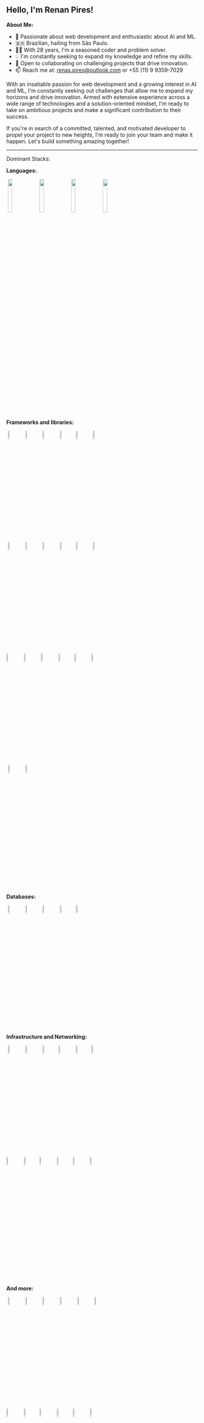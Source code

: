 ## Hello, I'm Renan Pires!

**About Me:**

- 🚀 Passionate about web development and enthusiastic about AI and ML.
- 🇧🇷 Brazilian, hailing from São Paulo.
- 👨‍💻 With 28 years, I'm a seasoned coder and problem solver.
- 💡 I'm constantly seeking to expand my knowledge and refine my skills.
- 🤝 Open to collaborating on challenging projects that drive innovation.
- 📫 Reach me at: renas.pires@outlook.com or +55 (11) 9 9359-7029

With an insatiable passion for web development and a growing interest in AI and ML, I'm constantly seeking out challenges that allow me to expand my horizons and drive innovation. Armed with extensive experience across a wide range of technologies and a solution-oriented mindset, I'm ready to take on ambitious projects and make a significant contribution to their success.

If you're in search of a committed, talented, and motivated developer to propel your project to new heights, I'm ready to join your team and make it happen. Let's build something amazing together!

---

Dominant Stacks:

**Languages:**
<br />
<p>
 <code><img width="15%" src="https://www.vectorlogo.zone/logos/javascript/javascript-ar21.svg"></code>
 <code><img width="15%" src="https://www.vectorlogo.zone/logos/typescriptlang/typescriptlang-ar21.svg"></code>
 <code><img width="15%" src="https://www.vectorlogo.zone/logos/python/python-ar21.svg"></code>
 <code><img width="15%" src="https://www.vectorlogo.zone/logos/java/java-ar21.svg"></code>
 <br />
</p>
 <br />

**Frameworks and libraries:**
<br />
 <p>
 <code><img width="7.5%" src="https://www.vectorlogo.zone/logos/reactjs/reactjs-icon.svg"></code>
 <code><img width="7.5%" src="https://www.vectorlogo.zone/logos/angular/angular-icon.svg"></code>
 <code><img width="7.5%" src="https://www.vectorlogo.zone/logos/tailwindcss/tailwindcss-icon.svg"></code>
 <code><img width="7.5%" src="https://www.vectorlogo.zone/logos/getbootstrap/getbootstrap-icon.svg"></code>
 <code><img width="7.5%" src="https://www.vectorlogo.zone/logos/nestjs/nestjs-icon.svg"></code>
 <code><img width="7.5%" src="https://www.vectorlogo.zone/logos/numpy/numpy-icon.svg"></code>
 <br />
 <code><img width="7.5%" src="https://www.vectorlogo.zone/logos/nodejs/nodejs-icon.svg"></code>
 <code><img width="7.5%" src="https://www.vectorlogo.zone/logos/expressjs/expressjs-icon.svg"></code>
 <code><img width="7.5%" src="https://www.vectorlogo.zone/logos/djangoproject/djangoproject-icon.svg"></code>
 <code><img width="7.5%" src="https://www.vectorlogo.zone/logos/pocoo_flask/pocoo_flask-icon.svg"></code>
 <code><img width="7.5%" src="https://upload.vectorlogo.zone/logos/nextjs/images/271afdac-aad3-4712-89fd-a25f63fd6dd4.svg"></code>
 <code><img width="7.5%" src="https://www.vectorlogo.zone/logos/qtio/qtio-icon.svg"></code>
 <br />
 <code><img width="7.5%" src="https://www.vectorlogo.zone/logos/tensorflow/tensorflow-icon.svg"></code>
 <code><img width="7.5%" src="https://www.vectorlogo.zone/logos/vuejs/vuejs-icon.svg"></code>
 <code><img width="7.5%" src="https://www.vectorlogo.zone/logos/flutterio/flutterio-icon.svg"></code>
 <code><img width="7.5%" src="https://www.vectorlogo.zone/logos/hibernate/hibernate-icon.svg"></code>
 <code><img width="7.5%" src="https://www.vectorlogo.zone/logos/pocoo_jinja/pocoo_jinja-icon.svg"></code>
 <code><img width="7.5%" src="https://www.vectorlogo.zone/logos/jquery/jquery-icon.svg"></code>
 <br />
 <code><img width="7.5%" src="https://www.vectorlogo.zone/logos/ionicframework/ionicframework-icon.svg"></code>
 <code><img width="7.5%" src="https://www.vectorlogo.zone/logos/sass-lang/sass-lang-icon.svg"></code>
</p>
<br />

**Databases:**
 <br />
 <p>
 <code><img width="7.5%" src="https://www.vectorlogo.zone/logos/mysql/mysql-icon.svg"></code>
 <code><img width="7.5%" src="https://www.vectorlogo.zone/logos/postgresql/postgresql-icon.svg"></code>
 <code><img width="7.5%" src="https://www.vectorlogo.zone/logos/mongodb/mongodb-icon.svg"></code>
 <code><img width="7.5%" src="https://www.vectorlogo.zone/logos/sqlite/sqlite-icon.svg"></code>
 <code><img width="7.5%" src="https://www.vectorlogo.zone/logos/firebase/firebase-icon.svg"></code>
  </p>
<br />

**Infrastructure and Networking:**
<br />
 <p>
 <code><img width="7.5%" src="https://www.vectorlogo.zone/logos/docker/docker-icon.svg"></code>
 <code><img width="7.5%" src="https://www.vectorlogo.zone/logos/kubernetes/kubernetes-icon.svg"></code>
 <code><img width="7.5%" src="https://www.vectorlogo.zone/logos/nginx/nginx-icon.svg"></code>
 <code><img width="7.5%" src="https://www.vectorlogo.zone/logos/debian/debian-icon.svg"></code>
 <code><img width="7.5%" src="https://www.vectorlogo.zone/logos/linux/linux-icon.svg"></code>
 <code><img width="7.5%" src="https://www.vectorlogo.zone/logos/jenkins/jenkins-official.svg"></code>
 <br />
 <code><img width="7.5%" src="https://www.vectorlogo.zone/logos/amazon_aws/amazon_aws-icon.svg"></code>
 <code><img width="7.5%" src="https://www.vectorlogo.zone/logos/amazon_ecs/amazon_ecs-icon.svg"></code>
 <code><img width="7.5%" src="https://www.vectorlogo.zone/logos/amazon_kinesis/amazon_kinesis-icon.svg"></code>
 <code><img width="7.5%" src="https://www.vectorlogo.zone/logos/amazon_eks/amazon_eks-icon.svg"></code>
 <code><img width="7.5%" src="https://www.vectorlogo.zone/logos/amazon_awslambda/amazon_awslambda-icon.svg"></code>
 <code><img width="7.5%" src="https://www.vectorlogo.zone/logos/amazon_cloudwatch/amazon_cloudwatch-icon.svg"></code>
 <p>
 
<br />

**And more:**
 <p>
 <code><img width="7.5%" src="https://www.vectorlogo.zone/logos/git-scm/git-scm-icon.svg"></code>
 <code><img width="7.5%" src="https://www.vectorlogo.zone/logos/oracle/oracle-icon.svg"></code>
 <code><img width="7.5%" src="https://www.vectorlogo.zone/logos/npmjs/npmjs-icon.svg"></code>
 <code><img width="7.5%" src="https://www.vectorlogo.zone/logos/yarnpkg/yarnpkg-icon.svg"></code>
 <code><img width="7.5%" src="https://www.vectorlogo.zone/logos/lucidchart/lucidchart-icon.svg"></code>
 <code><img width="7.5%" src="https://www.vectorlogo.zone/logos/nodemonio/nodemonio-icon.svg"></code>
 <br />
 <code><img width="7.5%" src="https://www.vectorlogo.zone/logos/nodemonio/nodemonio-icon.svg"></code>
 <code><img width="7.5%" src="https://www.vectorlogo.zone/logos/pypi/pypi-icon.svg"></code>
 <code><img width="7.5%" src="https://www.vectorlogo.zone/logos/redhat/redhat-icon.svg"></code>
 <code><img width="7.5%" src="https://www.vectorlogo.zone/logos/redis/redis-official.svg"></code>
 <code><img width="7.5%" src="https://www.vectorlogo.zone/logos/js_redux/js_redux-icon.svg"></code>
 <code><img width="7.5%" src="https://www.vectorlogo.zone/logos/virtualbox/virtualbox-icon.svg"></code>
 <br />
 <code><img width="7.5%" src="https://www.vectorlogo.zone/logos/eslint/eslint-icon.svg"></code>
 <code><img width="7.5%" src="https://www.vectorlogo.zone/logos/getpostman/getpostman-icon.svg"></code>
 <code><img width="7.5%" src="https://www.vectorlogo.zone/logos/jupyter/jupyter-icon.svg"></code>
</p>
